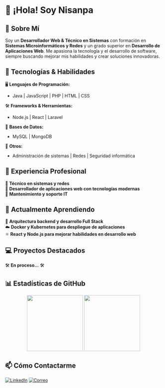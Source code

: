# 👋 ¡Hola! Soy Nisanpa

## 🚀 Sobre Mí

Soy un **Desarrollador Web & Técnico en Sistemas** con formación en **Sistemas Microinformáticos y Redes** y un grado superior en **Desarrollo de Aplicaciones Web**. Me apasiona la tecnología y el desarrollo de software, siempre buscando mejorar mis habilidades y crear soluciones innovadoras.

## 🔧 Tecnologías & Habilidades

🖥️ **Lenguajes de Programación:**
- Java | JavaScript | PHP | HTML | CSS

🛠️ **Frameworks & Herramientas:**
- Node.js | React | Laravel

💾 **Bases de Datos:**
- MySQL | MongoDB

🔐 **Otros:**
- Administración de sistemas | Redes | Seguridad informática

## 💼 Experiencia Profesional

📌 **Técnico en sistemas y redes**  
📌 **Desarrollador de aplicaciones web con tecnologías modernas**  
📌 **Mantenimiento y soporte IT**

## 🌱 Actualmente Aprendiendo

🚀 **Arquitectura backend y desarrollo Full Stack**  
☁️ **Docker y Kubernetes para despliegue de aplicaciones**  
⚛️ **React y Node.js para mejorar habilidades en desarrollo web**

## 💻 Proyectos Destacados

🛠️ **En proceso...** 🛠️


## 📊 Estadísticas de GitHub

<div align="center">
  <img src="https://github-readme-stats.vercel.app/api?username=nisanpa04&show_icons=true&theme=radical" height="180px" />
  <img src="https://github-readme-stats.vercel.app/api/top-langs/?username=nisanpa04&layout=compact&theme=radical" height="180px" />  
</div>

## 📫 Cómo Contactarme

[![LinkedIn](https://img.shields.io/badge/LinkedIn-0077B5?style=flat-square&logo=linkedin&logoColor=white)](https://https:/www.linkedin.com/in/nicolas-sanchez-palomo-aa6172279/)
[![Correo](https://img.shields.io/badge/Email-D14836?style=flat-square&logo=gmail&logoColor=white)](mailto:nicolas.sanchez.palomo@gmail.com)



